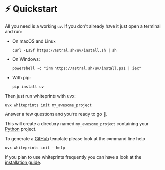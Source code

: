 <!--
SPDX-FileCopyrightText: © 2024 The Whiteprints authors and contributors <whiteprints@pm.me>

SPDX-License-Identifier: CC-BY-NC-SA-4.0
-->

# ⚡ Quickstart

All you need is a working `uv`. If you don't already have it just open a
terminal and run:

- On macOS and Linux:
  ```console
  curl -LsSf https://astral.sh/uv/install.sh | sh
  ```
- On Windows:
  ```console
  powershell -c "irm https://astral.sh/uv/install.ps1 | iex"
  ```
- With pip:
  ```console
  pip install uv
  ```

Then just run whiteprints with uvx:

```
uvx whiteprints init my_awesome_project
```
Answer a few questions and you're ready to go 🚀.

This will create a directory named `my_awesome_project` containing your [Python] project.

To generate a [GitHub] template please look at the command line help

```
uvx whiteprints init --help
```

If you plan to use whiteprints frequently you can have a look at the
[installation guide](INSTALL.md).

[GitHub]: https://github.com
[Python]: https://www.python.org/
[uv]: https://docs.astral.sh/uv/
